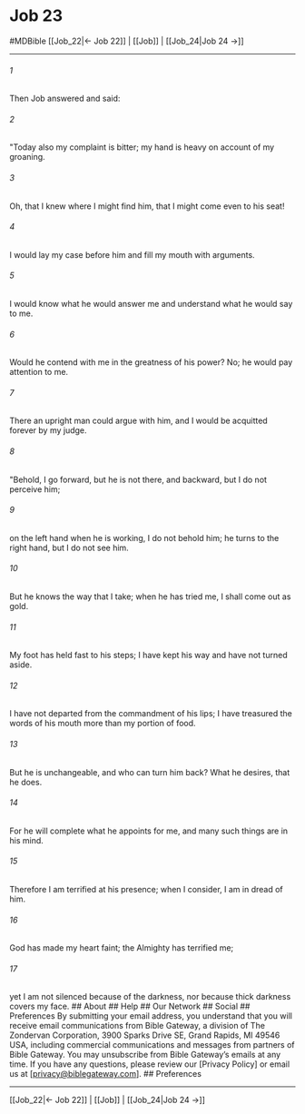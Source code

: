 # Job 23
#MDBible
[[Job_22|← Job 22]] | [[Job]] | [[Job_24|Job 24 →]]

***


###### 1 
Then Job answered and said: 

###### 2 
"Today also my complaint is bitter; my hand is heavy on account of my groaning. 

###### 3 
Oh, that I knew where I might find him, that I might come even to his seat! 

###### 4 
I would lay my case before him and fill my mouth with arguments. 

###### 5 
I would know what he would answer me and understand what he would say to me. 

###### 6 
Would he contend with me in the greatness of his power? No; he would pay attention to me. 

###### 7 
There an upright man could argue with him, and I would be acquitted forever by my judge. 

###### 8 
"Behold, I go forward, but he is not there, and backward, but I do not perceive him; 

###### 9 
on the left hand when he is working, I do not behold him; he turns to the right hand, but I do not see him. 

###### 10 
But he knows the way that I take; when he has tried me, I shall come out as gold. 

###### 11 
My foot has held fast to his steps; I have kept his way and have not turned aside. 

###### 12 
I have not departed from the commandment of his lips; I have treasured the words of his mouth more than my portion of food. 

###### 13 
But he is unchangeable, and who can turn him back? What he desires, that he does. 

###### 14 
For he will complete what he appoints for me, and many such things are in his mind. 

###### 15 
Therefore I am terrified at his presence; when I consider, I am in dread of him. 

###### 16 
God has made my heart faint; the Almighty has terrified me; 

###### 17 
yet I am not silenced because of the darkness, nor because thick darkness covers my face. ## About ## Help ## Our Network ## Social ## Preferences By submitting your email address, you understand that you will receive email communications from Bible Gateway, a division of The Zondervan Corporation, 3900 Sparks Drive SE, Grand Rapids, MI 49546 USA, including commercial communications and messages from partners of Bible Gateway. You may unsubscribe from Bible Gateway&rsquo;s emails at any time. If you have any questions, please review our [Privacy Policy] or email us at [privacy@biblegateway.com]. ## Preferences

***

[[Job_22|← Job 22]] | [[Job]] | [[Job_24|Job 24 →]]
